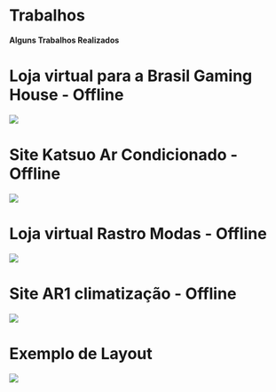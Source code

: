 # Trabalhos
<b>Alguns Trabalhos Realizados </b>


<h1><b>Loja virtual para a Brasil Gaming House - Offline </b> </h1>
<img src="https://i.imgur.com/G0qeEHx.jpg" />


<h1><b>Site Katsuo Ar Condicionado -  Offline </b></h1>
<img src="https://i.imgur.com/mXztWti.jpg" />


<h1><b>Loja virtual Rastro Modas - Offline </b></h1>
<img src="https://i.imgur.com/AGbRmtu.jpg" />


<h1><b>Site AR1 climatização - Offline </b></h1>
<img src="https://i.imgur.com/UYBwOsx.jpg" />


<h1><b>Exemplo de Layout </b></h1>
<img src="https://i.imgur.com/4i9wJAF.png" />
